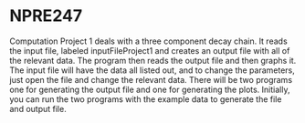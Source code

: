 # NPRE247

Computation Project 1 deals with a three component decay chain. It reads the input file, labeled inputFileProject1 and creates an output file with all of the relevant data. The program then reads the output file and then graphs it. The input file will have the data all listed out, and to change the parameters, just open the file and change the relevant data. There will be two programs one for generating the output file and one for generating the plots. Initially, you can run the two programs with the example data to generate the file and output file.  
